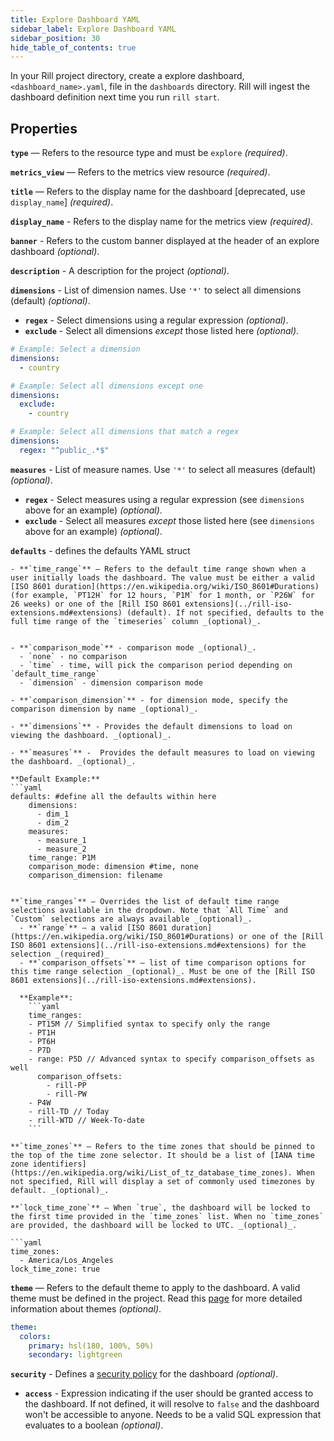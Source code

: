 ```yaml
---
title: Explore Dashboard YAML
sidebar_label: Explore Dashboard YAML
sidebar_position: 30
hide_table_of_contents: true
---
```


In your Rill project directory, create a explore dashboard, `<dashboard_name>.yaml`, file in the `dashboards` directory. Rill will ingest the dashboard definition next time you run `rill start`.

## Properties

**`type`** — Refers to the resource type and must be `explore` _(required)_. 

**`metrics_view`** — Refers to the metrics view resource _(required)_. 

**`title`** — Refers to the display name for the dashboard [deprecated, use `display_name`] _(required)_.

**`display_name`** - Refers to the display name for the metrics view _(required)_.

**`banner`** - Refers to the custom banner displayed at the header of an explore dashboard  _(optional)_.

**`description`** - A description for the project _(optional)_.

**`dimensions`** - List of dimension names. Use `'*'` to select all dimensions (default) _(optional)_. 
  - **`regex`** - Select dimensions using a regular expression _(optional)_.
  - **`exclude`** - Select all dimensions *except* those listed here _(optional)_.

```yaml
# Example: Select a dimension
dimensions:
  - country

# Example: Select all dimensions except one
dimensions:
  exclude:
    - country

# Example: Select all dimensions that match a regex
dimensions:
  regex: "^public_.*$"
```

**`measures`** - List of measure names. Use `'*'` to select all measures (default) _(optional)_. 
  - **`regex`** - Select measures using a regular expression (see `dimensions` above for an example) _(optional)_.
  - **`exclude`** - Select all measures *except* those listed here (see `dimensions` above for an example) _(optional)_.

**`defaults`** - defines the defaults YAML struct

    - **`time_range`** — Refers to the default time range shown when a user initially loads the dashboard. The value must be either a valid [ISO 8601 duration](https://en.wikipedia.org/wiki/ISO_8601#Durations) (for example, `PT12H` for 12 hours, `P1M` for 1 month, or `P26W` for 26 weeks) or one of the [Rill ISO 8601 extensions](../rill-iso-extensions.md#extensions) (default). If not specified, defaults to the full time range of the `timeseries` column _(optional)_.


    - **`comparison_mode`** - comparison mode _(optional)_.
      - `none` - no comparison
      - `time` - time, will pick the comparison period depending on `default_time_range`
      - `dimension` - dimension comparison mode

    - **`comparison_dimension`** - for dimension mode, specify the comparison dimension by name _(optional)_.

    - **`dimensions`** - Provides the default dimensions to load on viewing the dashboard. _(optional)_.

    - **`measures`** -  Provides the default measures to load on viewing the dashboard. _(optional)_.

    **Default Example:**
    ```yaml
    defaults: #define all the defaults within here
        dimensions:
          - dim_1
          - dim_2
        measures:
          - measure_1
          - measure_2
        time_range: P1M
        comparison_mode: dimension #time, none
        comparison_dimension: filename
```

**`time_ranges`** — Overrides the list of default time range selections available in the dropdown. Note that `All Time` and `Custom` selections are always available _(optional)_.
  - **`range`** — a valid [ISO 8601 duration](https://en.wikipedia.org/wiki/ISO_8601#Durations) or one of the [Rill ISO 8601 extensions](../rill-iso-extensions.md#extensions) for the selection _(required)_
  - **`comparison_offsets`** — list of time comparison options for this time range selection _(optional)_. Must be one of the [Rill ISO 8601 extensions](../rill-iso-extensions.md#extensions).
  
  **Example**:
    ```yaml
    time_ranges:
    - PT15M // Simplified syntax to specify only the range
    - PT1H
    - PT6H
    - P7D
    - range: P5D // Advanced syntax to specify comparison_offsets as well
      comparison_offsets:
        - rill-PP
        - rill-PW
    - P4W
    - rill-TD // Today
    - rill-WTD // Week-To-date
    ```

**`time_zones`** — Refers to the time zones that should be pinned to the top of the time zone selector. It should be a list of [IANA time zone identifiers](https://en.wikipedia.org/wiki/List_of_tz_database_time_zones). When not specified, Rill will display a set of commonly used timezones by default. _(optional)_.

**`lock_time_zone`** — When `true`, the dashboard will be locked to the first time provided in the `time_zones` list. When no `time_zones` are provided, the dashboard will be locked to UTC. _(optional)_.

```yaml
time_zones:
  - America/Los_Angeles
lock_time_zone: true
```

**`theme`** — Refers to the default theme to apply to the dashboard. A valid theme must be defined in the project. Read this [page](./themes.md) for more detailed information about themes _(optional)_.
```yaml
theme:
  colors:
    primary: hsl(180, 100%, 50%)
    secondary: lightgreen
```

**`security`** - Defines a [security policy](/manage/security) for the dashboard _(optional)_.
  - **`access`** - Expression indicating if the user should be granted access to the dashboard. If not defined, it will resolve to `false` and the dashboard won't be accessible to anyone. Needs to be a valid SQL expression that evaluates to a boolean _(optional)_.
